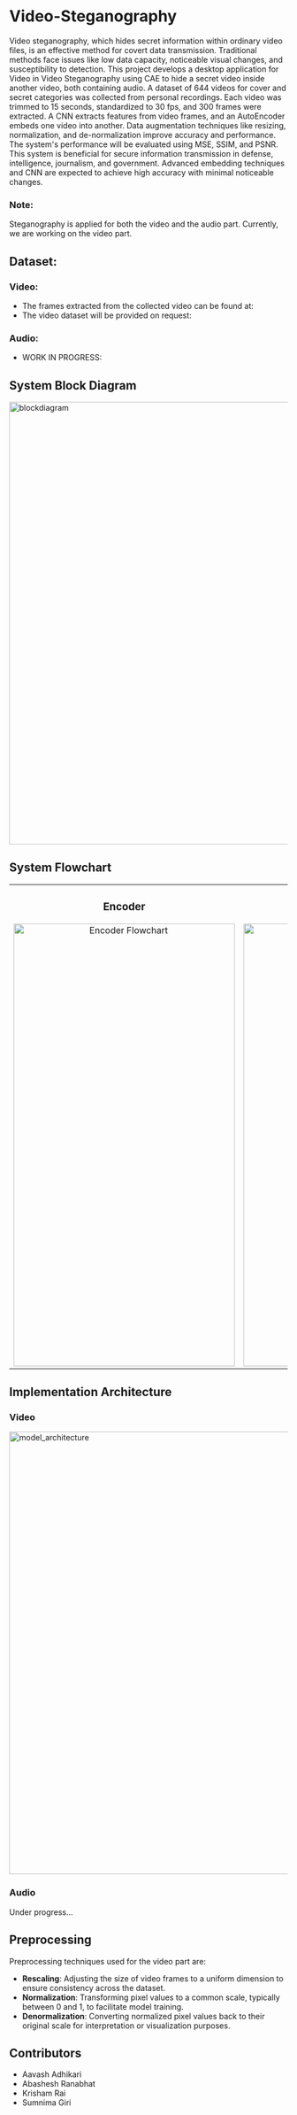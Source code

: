 # Video-Steganography
Video steganography, which hides secret information within ordinary video files, is an effective method for covert data transmission. Traditional methods face issues like low data capacity, noticeable visual changes, and susceptibility to detection. This project develops a desktop application for Video in Video Steganography using CAE to hide a secret video inside another video, both containing audio. A dataset of 644 videos for cover and secret categories was collected from personal recordings. Each video was trimmed to 15 seconds, standardized to 30 fps, and 300 frames were extracted. A CNN extracts features from video frames, and an AutoEncoder embeds one video into another. Data augmentation techniques like resizing, normalization, and de-normalization improve accuracy and performance. The system's performance will be evaluated using MSE, SSIM, and PSNR. This system is beneficial for secure information transmission in defense, intelligence, journalism, and government. Advanced embedding techniques and CNN are expected to achieve high accuracy with minimal noticeable changes.

### Note:
Steganography is applied for both the video and the audio part. Currently, we are working on the video part.

## Dataset:
### Video:
- The frames extracted from the collected video can be found at:
- The video dataset will be provided on request:

### Audio:
- WORK IN PROGRESS:

## System Block Diagram
<img src="https://github.com/user-attachments/assets/b5178a90-e7f5-4eef-baff-59d2155a194a" alt="blockdiagram" width="800">


## System Flowchart

<table>
  <tr>
    <td style="text-align: center;">
      <h3>Encoder</h3>
      <img src="https://github.com/user-attachments/assets/dacad918-9891-427c-9e13-8c4049bcda65" alt="Encoder Flowchart" width="400" height="800">
    </td>
    <td style="text-align: center;">
      <h3>Decoder</h3>
      <img src="https://github.com/user-attachments/assets/b57ffb14-1c6b-4053-a338-f5c76b2fa436" alt="Decoder Flowchart" width="400" height="800">
    </td>
  </tr>
</table>


## Implementation Architecture
### Video
<img src="https://github.com/user-attachments/assets/4df3df91-5ae3-407a-b3db-c63ad1c348d4" alt="model_architecture" width="800">

### Audio
Under progress...


## Preprocessing
Preprocessing techniques used for the video part are:
- **Rescaling**: Adjusting the size of video frames to a uniform dimension to ensure consistency across the dataset.
- **Normalization**: Transforming pixel values to a common scale, typically between 0 and 1, to facilitate model training.
- **Denormalization**: Converting normalized pixel values back to their original scale for interpretation or visualization purposes.

## Contributors
- Aavash Adhikari
- Abashesh Ranabhat
- Krisham Rai
- Sumnima Giri
